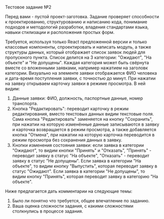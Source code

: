 Тестовое задание №2

Перед вами - пустой проект-заготовка.
Задание проверяет способности к проектированию, структурованию и написанию кода, понимание подходов и методологий разработки, владения стандартами языка, навыки стилизации и расположения простых форм.

Требуется, используя только React предложенной версии и только классовые компоненты, спроектировать и написать модуль, а также структуры данных, который отображает список заявок людей для пропускного пункта. Список делится на 3 категории: "Ожидают", "На объекте" и "Не допущены". Каждая категория может быть свёрнута вместе со вложенными заявками, например нажатием на заголовк категории. Визуально на элементе заявки отображается ФИО человека и дата-время поступления заявки, с точностью до минут. При нажатии на заявку открываем карточку заявки в режиме просмотра. В ней видим: 
1. Данные заявки: ФИО, должность, паспортные данные, номер транспорта.
2. Кнопка "Редактировать": переводит карточку в режим редактирования, вместо текстовых данных видим текстовые поля. Сама кнопка "Редактировать" заменяется на кнопку "Сохранить", при нажатии на которую изменённые данные записываются в заявку и карточка возвращается в режим просмотра, а также добавляется кнопка "Отмена", при нажатии на которую карточка переводится в режим просмотра без сохранения данных в заявку.
2. Кнопки изменения состояния заявки: если заявка в категории "Ожидают", то видим кнопки "Принять" и "Отказать", "Принять" - переводит заявку в статус "На объекте", "Отказать" - переводит заявку в статус "Не допущены". Если заявка в категории "На объекте", то видим кнопку "Выпустить", которая переводит заявку в статус "Ожидают". Если заявка в категории "Не допущены", то видим кнопку "Принять", которая переводит заявку в категорию "На объекте".

Ниже предлагается дать комментарии на следующие темы:
1. Было ли понятно что требуется, общее впечатление по заданию.
2. Ваша оценка сложности задания, с какими сложностями столкнулись в процессе задания.